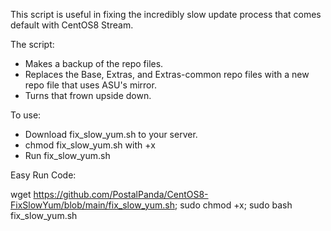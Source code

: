 This script is useful in fixing the incredibly slow update process that comes default with CentOS8 Stream.

The script:
- Makes a backup of the repo files.
- Replaces the Base, Extras, and Extras-common repo files with a new repo file that uses ASU's mirror.
- Turns that frown upside down.

To use:
- Download fix_slow_yum.sh to your server.
- chmod fix_slow_yum.sh with +x
- Run fix_slow_yum.sh

Easy Run Code:

wget https://github.com/PostalPanda/CentOS8-FixSlowYum/blob/main/fix_slow_yum.sh; sudo chmod +x; sudo bash fix_slow_yum.sh

